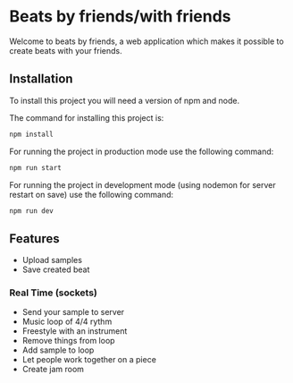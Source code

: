 # Beats by friends/with friends

Welcome to beats by friends, a web application which makes it possible to create beats with your friends.


## Installation

To install this project you will need a version of npm and node. 

The command for installing this project is:

```bash
npm install
```

For running the project in production mode use the following command:

```bash
npm run start
```

For running the project in development mode (using nodemon for server restart on save) use the following command:

```bash
npm run dev
```

## Features

- Upload samples
- Save created beat

### Real Time (sockets)

- Send your sample to server
- Music loop of 4/4 rythm
- Freestyle with an instrument
- Remove things from loop
- Add sample to loop
- Let people work together on a piece
- Create jam room